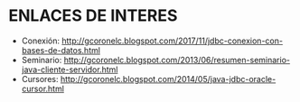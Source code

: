 
# ENLACES DE INTERES

- Conexión: http://gcoronelc.blogspot.com/2017/11/jdbc-conexion-con-bases-de-datos.html
- Seminario: http://gcoronelc.blogspot.com/2013/06/resumen-seminario-java-cliente-servidor.html
- Cursores: http://gcoronelc.blogspot.com/2014/05/java-jdbc-oracle-cursor.html

